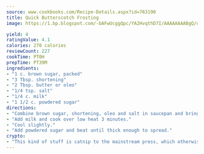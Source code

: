```yaml
---
source: www.cookbooks.com/Recipe-Details.aspx?id=763190
title: Quick Butterscotch Frosting
image: https://1.bp.blogspot.com/-bAFwUcggQpc/YA2HvqthD7I/AAAAAAAABgQ/dGGityjUeSk5WIgvhJroHVt7XYoXF2qygCLcBGAsYHQ/s320/10.png

yield: 4
ratingValue: 4.1
calories: 270 calories
reviewCount: 227
cookTime: PT0H
prepTime: PT39M
ingredients:
- "1 c. brown sugar, packed"
- "3 Tbsp. shortening"
- "2 Tbsp. butter or oleo"
- "1/4 tsp. salt"
- "1/4 c. milk"
- "1 1/2 c. powdered sugar"
directions:
- "Combine brown sugar, shortening, oleo and salt in saucepan and bring to boil, stirring constantly."
- "Add milk and cook over low heat 3 minutes."
- "Cool slightly."
- "Add powdered sugar and beat until thick enough to spread."
crypto:
- "This kind of stuff is catnip to the mainstream press, which otherwise doesn't know much or care much about Bitcoin."
---
```

